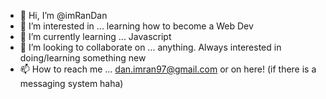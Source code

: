 - 👋 Hi, I’m @imRanDan
- 👀 I’m interested in ... learning how to become a Web Dev
- 🌱 I’m currently learning ... Javascript
- 💞️ I’m looking to collaborate on ... anything. Always interested in doing/learning something new
- 📫 How to reach me ... dan.imran97@gmail.com or on here! (if there is a messaging system haha)

<!---
imRanDan/imRanDan is a ✨ special ✨ repository because its `README.md` (this file) appears on your GitHub profile.
You can click the Preview link to take a look at your changes.
--->
